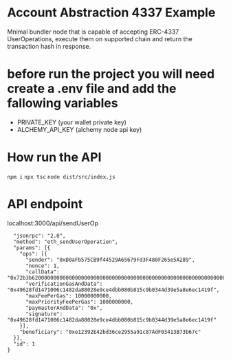 # Account Abstraction 4337 Example

Mnimal bundler node that is capable of accepting ERC-4337 UserOperations, execute them on supported chain and return the transaction hash in response.

# before run the project you will need create a .env file and add the fallowing variables
- PRIVATE_KEY (your wallet private key)
- ALCHEMY_API_KEY (alchemy node api key)


# How run the API
`npm i`
`npx tsc`
`node dist/src/index.js`

# API endpoint
localhost:3000/api/sendUserOp

```{
  "jsonrpc": "2.0",
  "method": "eth_sendUserOperation",
  "params": [{
    "ops": [{
      "sender": "0xD0aFb575CB9f44529A65679Fd3F480F265e5A289",
      "nonce": 1,
      "callData": "0x72b3b6200000000000000000000000000000000000000000000000000000000000000040000000000000000000000000000000000000000000000000000000000000000100000000000000000000000000000000000000000000000000000000000000056464646464000000000000000000000000000000000000000000000000000000",
      "verificationGasAndData": "0x49628fd1471006c1482da88028e9ce4dbb080b815c9b0344d39e5a8e6ec1419f",
      "maxFeePerGas": 10000000000,
      "maxPriorityFeePerGas": 1000000000,
      "paymasterAndData": "0x",
      "signature": "0x49628fd1471006c1482da88028e9ce4dbb080b815c9b0344d39e5a8e6ec1419f"
    }],
    "beneficiary": "0xe12392E42bd36ce2955a91c87AdF03413B73b67c"
  }],
  "id": 1
}
```